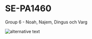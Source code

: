 # SE-PA1460

Group 6 - Noah, Najem, Dingus och Varg


![alternative text](http://www.plantuml.com/plantuml/proxy?cache=no&src=https://github.com/NoahHakansson/SE-PA1460/blob/main/diagram.pu)
